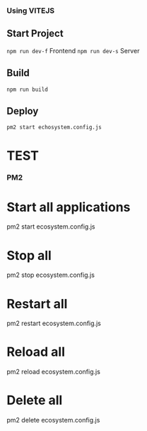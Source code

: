### Using VITEJS

## Start Project

`npm run dev-f` Frontend
`npm run dev-s` Server

## Build

`npm run build`

## Deploy

`pm2 start echosystem.config.js`

# TEST

### PM2

# Start all applications

pm2 start ecosystem.config.js

# Stop all

pm2 stop ecosystem.config.js

# Restart all

pm2 restart ecosystem.config.js

# Reload all

pm2 reload ecosystem.config.js

# Delete all

pm2 delete ecosystem.config.js
